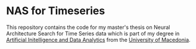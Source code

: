# NAS for Timeseries

This repository contains the code for my master's thesis on Neural Architecture Search for Time Series data which is part of my degree in [Artificial Initelligence and Data Analytics](https://www.uom.gr/en/aida) from the [University of Macedonia](https://www.uom.gr/en).